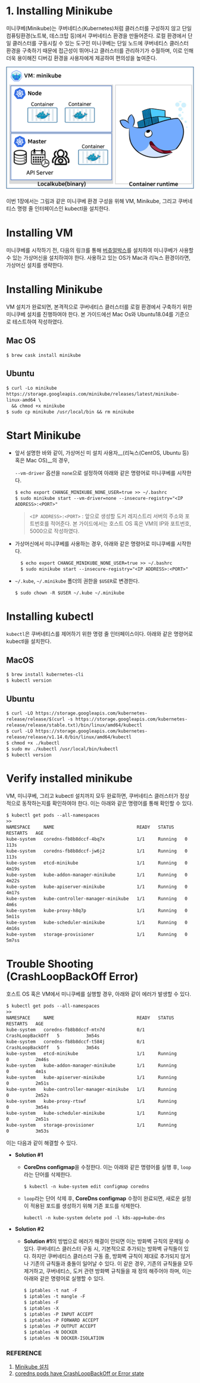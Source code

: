 # 1. Installing Minikube

 미니쿠베(Minikube)는 쿠버네티스(Kubernetes)처럼 클러스터를 구성하지 않고 단일 컴퓨팅환경(노트북, 데스크탑 등)에서 쿠버네티스 환경을 만들어준다.  로컬 환경에서 단일 클러스터를 구동시킬 수 있는 도구인 미니쿠베는 단일 노드에 쿠버네티스 클러스터 환경을 구축하기 때문에 접근성이 뛰어나고 클러스터를 관리하기가 수월하며, 이로 인해 더욱 용이해진 디버깅 환경을 사용자에게 제공하여 편의성을 높여준다. 

![Minikube Architecture](./img/Minikube-architecture.png)

 이번 1장에서는 그림과 같은 미니쿠베 환경 구성을 위해 VM, Minikube, 그리고 쿠버네티스 명령 줄 인터페이스인 kubectl을 설치한다.



# Installing VM

 미니쿠베를 시작하기 전, 다음의 링크를 통해 [버츄얼박스](https://www.virtualbox.org/)를 설치하여 미니쿠베가 사용할 수 있는 가상머신을 설치하여야 한다.  사용하고 있는 OS가 Mac과 리눅스 환경이라면,  가상머신 설치를 생략한다.



# Installing Minikube

 VM 설치가 완료되면, 본격적으로 쿠버네티스 클러스터를 로컬 환경에서 구축하기 위한 미니쿠베 설치를 진행하여야 한다. 본 가이드에선 Mac Os와 Ubuntu18.04를 기준으로 테스트하여 작성하였다.

## Mac OS

    $ brew cask install minikube

## Ubuntu

    $ curl -Lo minikube https://storage.googleapis.com/minikube/releases/latest/minikube-linux-amd64 \
      && chmod +x minikube
    $ sudo cp minikube /usr/local/bin && rm minikube



# Start Minikube

- 앞서 설명한 바와 같이, 가상머신 미 설치 사용자__(리눅스(CentOS, Ubuntu 등) 혹은 Mac OS)__의 경우,

    `--vm-driver` 옵션을 `none`으로 설정하여 아래와 같은 명령어로 미니쿠베를 시작한다.

  ```
  $ echo export CHANGE_MINIKUBE_NONE_USER=true >> ~/.bashrc
  $ sudo minikube start --vm-driver=none --insecure-registry="<IP ADDRESS>:<PORT>"
  ```

  > `<IP ADDRESS>:<PORT>` : 앞으로 생성할 도커 레지스트리 서버의 주소와 포트번호를 적어준다. 본 가이드에서는 호스트 OS 혹은 VM의 IP와 포트번호,  5000으로 작성하였다.


- 가상머신에서 미니쿠베를 사용하는 경우,  아래와 같은 명령어로 미니쿠베를 시작한다.

        $ echo export CHANGE_MINIKUBE_NONE_USER=true >> ~/.bashrc
        $ sudo minikube start --insecure-registry="<IP ADDRESS>:<PORT>"



- `~/.kube`,  `~/.minikube` 폴더의 권한을 `$USER`로 변경한다.

  ```
  $ sudo chown -R $USER ~/.kube ~/.minikube
  ```


# Installing kubectl

 `kubectl`은 쿠버네티스를 제어하기 위한 명령 줄 인터페이스이다. 아래와 같은 명령어로 kubectl을 설치한다.

## MacOS

    $ brew install kubernetes-cli
    $ kubectl version

## Ubuntu

    $ curl -LO https://storage.googleapis.com/kubernetes-release/release/$(curl -s https://storage.googleapis.com/kubernetes-release/release/stable.txt)/bin/linux/amd64/kubectl
    $ curl -LO https://storage.googleapis.com/kubernetes-release/release/v1.14.0/bin/linux/amd64/kubectl
    $ chmod +x ./kubectl
    $ sudo mv ./kubectl /usr/local/bin/kubectl
    $ kubectl version



# Verify installed minikube

 VM, 미니쿠베, 그리고 kubectl 설치까지 모두 완료하면, 쿠버네티스 클러스터가 정상적으로 동작하는지를 확인하여야 한다. 이는 아래와 같은 명령어를 통해 확인할 수 있다. 

    $ kubectl get pods --all-namespaces
    >>
    NAMESPACE     NAME                               READY   STATUS             RESTARTS   AGE
    kube-system   coredns-fb8b8dccf-4bq7x            1/1     Running   0          113s
    kube-system   coredns-fb8b8dccf-jw6j2            1/1     Running   0          113s
    kube-system   etcd-minikube                      1/1     Running   0          4m19s
    kube-system   kube-addon-manager-minikube        1/1     Running   0          4m22s
    kube-system   kube-apiserver-minikube            1/1     Running   0          4m17s
    kube-system   kube-controller-manager-minikube   1/1     Running   0          4m6s
    kube-system   kube-proxy-h8q7p                   1/1     Running   0          5m11s
    kube-system   kube-scheduler-minikube            1/1     Running   0          4m16s
    kube-system   storage-provisioner                1/1     Running   0          5m7ss



# Trouble Shooting (CrashLoopBackOff Error)

 호스트 OS 혹은 VM에서 미니쿠베를 실행할 경우, 아래와 같이 에러가 발생할 수 있다.

    $ kubectl get pods --all-namespaces
    >>
    NAMESPACE     NAME                               READY   STATUS             RESTARTS   AGE
    kube-system   coredns-fb8b8dccf-mtn7d            0/1     CrashLoopBackOff   5          3m54s
    kube-system   coredns-fb8b8dccf-t584j            0/1     CrashLoopBackOff   5          3m54s
    kube-system   etcd-minikube                      1/1     Running            0          2m46s
    kube-system   kube-addon-manager-minikube        1/1     Running            0          4m1s
    kube-system   kube-apiserver-minikube            1/1     Running            0          2m51s
    kube-system   kube-controller-manager-minikube   1/1     Running            0          2m52s
    kube-system   kube-proxy-rtswf                   1/1     Running            0          3m54s
    kube-system   kube-scheduler-minikube            1/1     Running            0          2m51s
    kube-system   storage-provisioner                1/1     Running            0          3m53s

이는 다음과 같이 해결할 수 있다.

- **Solution #1**

  - **CoreDns configmap**을 수정한다. 이는 아래와 같은 명령어를 실행 후, `loop`라는 단어를 삭제한다.

    ```
    $ kubectl -n kube-system edit configmap coredns
    ```


  - `loop`라는 단어 삭제 후, **CoreDns configmap** 수정이 완료되면, 새로운 설정이 적용된 포드를 생성하기 위해 기존 포드를 삭제한다.

    ```
    kubectl -n kube-system delete pod -l k8s-app=kube-dns
    ```

- **Solution #2**

  - **Solution #1**의 방법으로 에러가 해결이 안되면 이는 방화벽 규칙의 문제일 수 있다. 쿠버네티스 클러스터 구동 시, 기본적으로 추가되는 방화벽 규칙들이 있다. 하지만 쿠버네티스 클러스터 구동 중, 방화벽 규칙이 제대로 추가되지 않거나 기존의 규칙들과 충돌이 일어날 수 있다. 이 같은 경우, 기존의 규칙들을 모두 제거하고, 쿠버네티스, 도커 관련 방화벽 규칙들을 재 정의 해주어야 하며, 이는 아래와 같은 명령어로 실행할 수 있다. 

    ```
    $ iptables -t nat -F
    $ iptables -t mangle -F
    $ iptables -F
    $ iptables -X
    $ iptables -P INPUT ACCEPT
    $ iptables -P FORWARD ACCEPT
    $ iptables -P OUTPUT ACCEPT
    $ iptables -N DOCKER
    $ iptables -N DOCKER-ISOLATION
    ```


### REFERENCE

1. [Minikube 설치](https://kubernetes.io/ko/docs/tasks/tools/install-minikube/)
2. [coredns pods have CrashLoopBackOff or Error state](https://stackoverflow.com/a/53414041/2153777)
